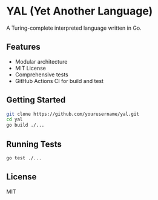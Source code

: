 # YAL (Yet Another Language)

A Turing-complete interpreted language written in Go.

## Features
- Modular architecture
- MIT License
- Comprehensive tests
- GitHub Actions CI for build and test

## Getting Started

```sh
git clone https://github.com/yourusername/yal.git
cd yal
go build ./...
```

## Running Tests

```sh
go test ./...
```

## License
MIT
